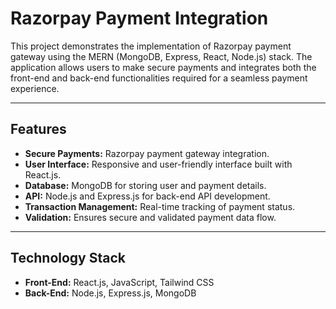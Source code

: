 # Razorpay Payment Integration

This project demonstrates the implementation of Razorpay payment gateway using the MERN (MongoDB, Express, React, Node.js) stack. The application allows users to make secure payments and integrates both the front-end and back-end functionalities required for a seamless payment experience.

---

## Features

- **Secure Payments:** Razorpay payment gateway integration.
- **User Interface:** Responsive and user-friendly interface built with React.js.
- **Database:** MongoDB for storing user and payment details.
- **API:** Node.js and Express.js for back-end API development.
- **Transaction Management:** Real-time tracking of payment status.
- **Validation:** Ensures secure and validated payment data flow.

---

## Technology Stack

- **Front-End:** React.js, JavaScript, Tailwind CSS
- **Back-End:** Node.js, Express.js, MongoDB
